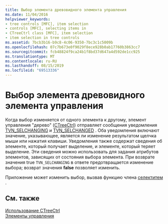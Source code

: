 ```yaml
---
title: Выбор элемента древовидного элемента управления
ms.date: 11/04/2016
helpviewer_keywords:
- tree controls [MFC], item selection
- controls [MFC], selecting items in
- CTreeCtrl class [MFC], item selection
- item selection in tree controls
ms.assetid: 7bcb3b16-b9c8-4c06-9350-7bc3c1c5009b
ms.openlocfilehash: 07c7b673e0f9029f8ece928b0ab17760b3863cc7
ms.sourcegitcommit: fcb48824f9ca24b1f8bd37d647a4d592de1cc925
ms.translationtype: MT
ms.contentlocale: ru-RU
ms.lasthandoff: 08/15/2019
ms.locfileid: "69513336"
---
```

# <a name="tree-control-item-selection"></a>Выбор элемента древовидного элемента управления

Когда выбор изменяется от одного элемента к другому, элемент управления "дерево" ([CTreeCtrl](../mfc/reference/ctreectrl-class.md)) отправляет сообщения уведомления [TVN_SELCHANGING](/windows/win32/Controls/tvn-selchanging) и [TVN_SELCHANGED](/windows/win32/Controls/tvn-selchanged) . Оба уведомления включают значение, указывающее, является ли изменение результатом щелчка мыши или нажатия клавиши. Уведомления также содержат сведения об элементе, который получает выделение, и элементе, который теряет выделение. Эти сведения можно использовать для задания атрибутов элементов, зависящих от состояния выбора элемента. При возврате значения true `TVN_SELCHANGING` в ответе предотвращается изменение выбора; возврат значения **false** позволяет изменить.

Приложение может изменить выбор, вызвав функцию члена [селектитем](../mfc/reference/ctreectrl-class.md#selectitem) .

## <a name="see-also"></a>См. также

[Использование CTreeCtrl](../mfc/using-ctreectrl.md)<br/>
[Элементы управления](../mfc/controls-mfc.md)
